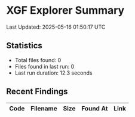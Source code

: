 # XGF Explorer Summary

Last Updated: 2025-05-16 01:50:17 UTC

## Statistics
- Total files found: 0
- Files found in last run: 0
- Last run duration: 12.3 seconds

## Recent Findings
| Code | Filename | Size | Found At | Link |
|------|----------|------|----------|------|
